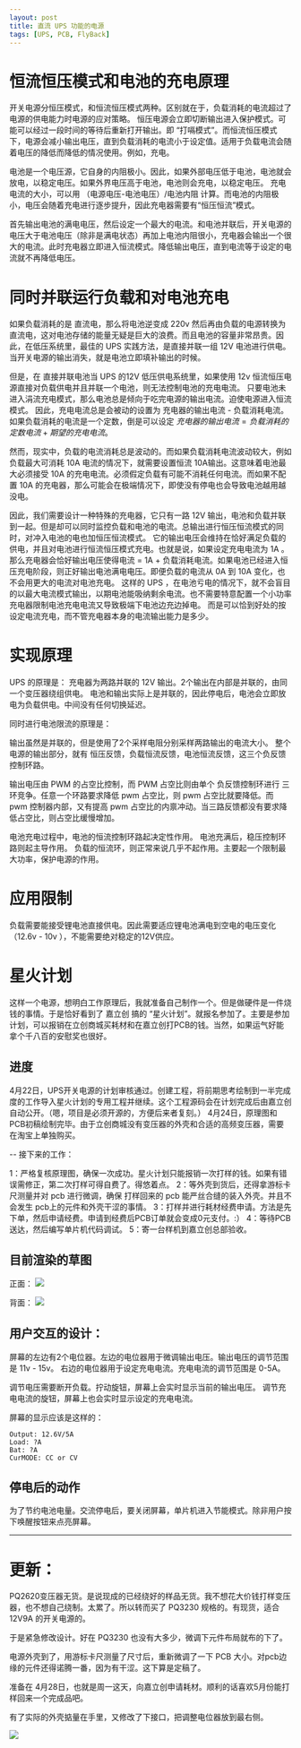 ```yaml
---
layout: post
title: 直流 UPS 功能的电源
tags: [UPS, PCB, FlyBack]
---
```


# 恒流恒压模式和电池的充电原理

开关电源分恒压模式，和恒流恒压模式两种。区别就在于，负载消耗的电流超过了电源的供电能力时电源的应对策略。 恒压电源会立即切断输出进入保护模式。可能可以经过一段时间的等待后重新打开输出。即 “打嗝模式”。而恒流恒压模式下，电源会减小输出电压，直到负载消耗的电流小于设定值。适用于负载电流会随着电压的降低而降低的情况使用。例如，充电。

电池是一个电压源，它自身的内阻极小。因此，如果外部电压低于电池，电池就会放电，以稳定电压。如果外界电压高于电池，电池则会充电，以稳定电压。
充电电流的大小，可以用 （电源电压-电池电压）/电池内阻 计算。而电池的内阻极小，电压会随着充电进行逐步提升，因此充电器需要有“恒压恒流”模式。

首先输出电池的满电电压，然后设定一个最大的电流。和电池并联后，开关电源的电压大于电池电压（除非是满电状态）再加上电池内阻很小，充电器会输出一个很大的电流。此时充电器立即进入恒流模式。降低输出电压，直到电流等于设定的电流就不再降低电压。

# 同时并联运行负载和对电池充电

如果负载消耗的是 直流电，那么将电池逆变成 220v 然后再由负载的电源转换为直流电，这对电池存储的能量无疑是巨大的浪费。而且电池的容量非常昂贵。因此，在低压系统里，最佳的 UPS 实践方法，是直接并联一组 12V 电池进行供电。当开关电源的输出消失，就是电池立即填补输出的时候。

但是，在 直接并联电池当 UPS 的12V 低压供电系统里，如果使用 12v 恒流恒压电源直接对负载供电并且并联一个电池，则无法控制电池的充电电流。
只要电池未进入涓流充电模式，那么电池总是倾向于吃完电源的输出电流。迫使电源进入恒流模式。
因此，充电电流总是会被动的设置为 充电器的输出电流 - 负载消耗电流。
如果负载消耗的电流是一个定数，倒是可以设定 $充电器的输出电流 = 负载消耗的定数电流 + 期望的充电电流。$

然而，现实中，负载的电流消耗总是波动的。而如果负载消耗电流波动较大，例如负载最大可消耗 10A 电流的情况下，就需要设置恒流 10A输出。这意味着电池最大必须接受 10A 的充电电流。必须假定负载有可能不消耗任何电流。而如果不配置 10A 的充电器，那么可能会在极端情况下，即使没有停电也会导致电池越用越没电。

因此，我们需要设计一种特殊的充电器，它只有一路 12V 输出，电池和负载并联到一起。但是却可以同时监控负载和电池的电流。总输出进行恒压恒流模式的同时，对冲入电池的电也加恒压恒流模式。
它的输出电压会维持在恰好满足负载的供电，并且对电池进行恒流恒压模式充电。也就是说，如果设定充电电流为 1A 。那么充电器会恰好输出电压使得电流 = 1A + 负载消耗电流。如果电池已经进入恒压充电阶段，则正好输出电池满电电压。即便负载的电流从 0A 到 10A 变化，也不会用更大的电流对电池充电。
这样的 UPS ，在电池亏电的情况下，就不会盲目的以最大电流模式输出，以期电池能吸纳剩余电流。也不需要特意配置一个小功率充电器限制电池充电电流又导致极端下电池边充边掉电。
而是可以恰到好处的按设定电流充电，而不管充电器本身的电流输出能力是多少。

# 实现原理

UPS 的原理是：
充电器为两路并联的 12V 输出。2个输出在内部是并联的，由同一个变压器绕组供电。
电池和输出实际上是并联的，因此停电后，电池会立即放电为负载供电。中间没有任何切换延迟。

同时进行电池限流的原理是：

输出虽然是并联的，但是使用了2个采样电阻分别采样两路输出的电流大小。
整个电源的输出部分，就有 恒压反馈，负载恒流反馈，电池恒流反馈，这三个负反馈控制环路。

输出电压由 PWM 的占空比控制，而 PWM 占空比则由单个 负反馈控制环进行 三环竞争。任意一个环路要求降低 pwm 占空比，则 pwm 占空比就要降低。而 pwm 控制器内部，又有提高 pwm 占空比的内禀冲动。当三路反馈都没有要求降低占空比，则占空比缓慢增加。

电池充电过程中，电池的恒流控制环路起决定性作用。
电池充满后，稳压控制环路则起主导作用。
负载的恒流环，则正常来说几乎不起作用。主要起一个限制最大功率，保护电源的作用。

# 应用限制

负载需要能接受锂电池直接供电。因此需要适应锂电池满电到空电的电压变化（12.6v - 10v ），不能需要绝对稳定的12V供应。


# 星火计划

这样一个电源，想明白工作原理后，我就准备自己制作一个。但是做硬件是一件烧钱的事情。于是恰好看到了 嘉立创 搞的 “星火计划”。就报名参加了。主要是参加计划，可以报销在立创商城买耗材和在嘉立创打PCB的钱。当然，如果运气好能拿个千八百的安慰奖也很好。

## 进度

4月22日，UPS开关电源的计划审核通过。创建工程，将前期思考绘制到一半完成度的工作导入星火计划的专用工程并继续。这个工程源码会在计划完成后由嘉立创自动公开。（嗯，项目是必须开源的，方便后来者复刻。）
4月24日，原理图和PCB初稿绘制完毕。由于立创商城没有变压器的外壳和合适的高频变压器，需要在淘宝上单独购买。

-- 接下来的工作：

1：严格复核原理图，确保一次成功。星火计划只能报销一次打样的钱。如果有错误需修正，第二次打样可得自费了。得悠着点。
2：等外壳到货后，还得拿游标卡尺测量并对 pcb 进行微调，确保 打样回来的 pcb 能严丝合缝的装入外壳。并且不会发生 pcb上的元件和外壳干涩的事情。
3：打样并进行耗材经费申请。方法是先下单，然后申请经费。申请到经费后PCB订单就会变成0元支付。:）
4：等待PCB送达，然后编写单片机代码调试。
5：寄一台样机到嘉立创总部验收。


## 目前渲染的草图

正面：
![](/images/ups_flyback1.png)

背面：
![](/images/ups_flyback2.png)


## 用户交互的设计：

屏幕的左边有2个电位器。左边的电位器用于微调输出电压。输出电压的调节范围是 11v - 15v。
右边的电位器用于设定充电电流。充电电流的调节范围是 0-5A。

调节电压需要断开负载。拧动旋钮，屏幕上会实时显示当前的输出电压。
调节充电电流的旋钮，屏幕上也会实时显示设定的充电电流。

屏幕的显示应该是这样的：

```
Output: 12.6V/5A
Load: ?A
Bat: ?A
CurMODE: CC or CV
```



## 停电后的动作

为了节约电池电量。交流停电后，要关闭屏幕，单片机进入节能模式。除非用户按下唤醒按钮来点亮屏幕。


---

# 更新：

PQ2620变压器无货。是说现成的已经绕好的样品无货。我不想花大价钱打样变压器，也不想自己绕制。太累了。所以转而买了  PQ3230 规格的。有现货，适合 12V9A 的开关电源的。

于是紧急修改设计。好在 PQ3230 也没有大多少，微调下元件布局就布的下了。

电源外壳到了，用游标卡尺测量了尺寸后，重新微调了一下 PCB 大小。对pcb边缘的元件还得诺腾一番，因为有干涩。这下算是定稿了。

准备在 4月28日，也就是周一这天，向嘉立创申请耗材。顺利的话喜欢5月份能打样回来一个完成品吧。

有了实际的外壳掂量在手里，又修改了下接口，把调整电位器放到最右侧。

![](/images/flyback_ups_v2.png)

